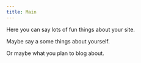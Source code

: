 ```yaml
---
title: Main
---
```


Here you can say lots of fun things about your site.

Maybe say a some things about yourself.

Or maybe what you plan to blog about.
